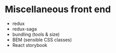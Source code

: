 # Miscellaneous front end 

- redux
- redux-saga
- bundling (tools & size)
- BEM (sensible CSS classes)
- React storybook
